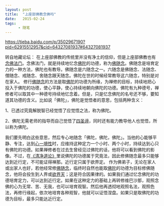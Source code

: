 ```yaml
---
layout: post
title:  "上座部佛教念佛吗"
date:   2015-02-24
tags:
      - 随笔
---
```



https://tieba.baidu.com/p/3502967190?pid=62915512957&cid=64327081937#64327081937



转自地藏论坛：
在上座部佛教的传统里并没有净土的信仰，但是上座部佛教也有[念佛法门](https://www.baidu.com/s?wd=%E5%BF%B5%E4%BD%9B%E6%B3%95%E9%97%A8&ie=gbk&tn=SE_hldp00990_u6vqbx10)。念佛法门，就是持续地忆念[佛陀](https://www.baidu.com/s?wd=%E4%BD%9B%E9%99%80&ie=gbk&tn=SE_hldp00990_u6vqbx10)的功德，称为[佛随念](https://www.baidu.com/s?wd=%E4%BD%9B%E9%9A%8F%E5%BF%B5&ie=gbk&tn=SE_hldp00990_u6vqbx10)。佛随念是培育定力的一种方法，佛陀也有教导。佛随念是六随念之一。六随念是佛随念、法随念、僧随念、戒随念、舍随念跟天随念。佛陀在世的时候经常教导这六随念，特别是对在家人。
修行[佛随念](https://www.baidu.com/s?wd=%E4%BD%9B%E9%9A%8F%E5%BF%B5&ie=gbk&tn=SE_hldp00990_u6vqbx10)的方法是取[佛陀](https://www.baidu.com/s?wd=%E4%BD%9B%E9%99%80&ie=gbk&tn=SE_hldp00990_u6vqbx10)的功德为所缘，为禅修的目标，持续地把心投入于佛陀的功德，使心平静，使心持续地朝向佛陀的功德。佛陀有九种德号，禅修者可以取其中一种德号持续地忆念着。但是，只是忆念佛陀的名号还不够，要知道其功德的含义。比如说「佛陀」，佛陀是觉悟者的意思，包括两种含义：

1、已透过究竟解脱智已经觉悟了应觉悟之法，称为佛陀。

2、佛陀无需老师的指导而自己觉悟了[四圣谛](https://www.baidu.com/s?wd=%E5%9B%9B%E5%9C%A3%E8%B0%9B&ie=gbk&tn=SE_hldp00990_u6vqbx10)，同时还有能力教导他人也觉悟，所以称为佛陀。

我们要先明白这些意思，然后专心地随念「佛陀，佛陀，佛陀」。当他的心能够平静、专注，达到[心一境性](https://www.baidu.com/s?wd=%E5%BF%83%E4%B8%80%E5%A2%83%E6%80%A7&ie=gbk&tn=SE_hldp00990_u6vqbx10)时，应维持这种定力一个小时、两个小时，持续达到心只有佛陀的功德。如果禅修者在过去生曾经见过佛陀的话，他将可以看到佛陀的影像。不过，在[《清净道论》](https://www.baidu.com/s?wd=%E3%80%8A%E6%B8%85%E5%87%80%E9%81%93%E8%AE%BA%E3%80%8B&ie=gbk&tn=SE_hldp00990_u6vqbx10)里说佛陀的功德属于究竟法，因此修佛随念最多只能够达到近行定，不可能证得禅那。近行定只属于欲界定。
作为佛弟子，无论在家人或出家人也好，若他经常修[佛随念](https://www.baidu.com/s?wd=%E4%BD%9B%E9%9A%8F%E5%BF%B5&ie=gbk&tn=SE_hldp00990_u6vqbx10)，临终时自然也能取[佛陀](https://www.baidu.com/s?wd=%E4%BD%9B%E9%99%80&ie=gbk&tn=SE_hldp00990_u6vqbx10)的功德为目标修佛随念，他将会投生到人界或[欲界天](https://www.baidu.com/s?wd=%E6%AC%B2%E7%95%8C%E5%A4%A9&ie=gbk&tn=SE_hldp00990_u6vqbx10)；这是符合因果律的。如果我们通过忆念佛陀的功德培育定力，可以达到近行定。如果在这种定力的基础上再转修维巴沙那，观照念佛的心为无常、苦、无我，也可以培育观智。然后他再透彻地观照名法，观照色法，再修行缘起，依次地培育各种观智，他就可以证悟涅盘。如果只是取佛陀的功德为目标，最多只能达近行定。



